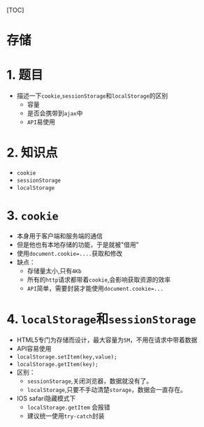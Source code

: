[TOC]

# 存储
# 1. 题目
+ 描述一下`cookie`,`sessionStorage`和`localStorage`的区别
    + 容量
    + 是否会携带到`ajax`中
    + `API`易使用

# 2. 知识点
+ `cookie`
+ `sessionStorage`
+ `localStorage`

# 3. `cookie`
+ 本身用于客户端和服务端的通信
+ 但是他也有本地存储的功能，于是就被"借用"
+ 使用`document.cookie=....`获取和修改
+ 缺点：
    + 存储量太小,只有`4Kb`
    + 所有的`http`请求都带着`cookie`,会影响获取资源的效率
    + `API`简单，需要封装才能使用`document.cookie=...`

# 4. `localStorage`和`sessionStorage`
+ HTML5专门为存储而设计，最大容量为`5M`，不用在请求中带着数据
+ API容易使用
+ `localStorage.setItem(key,value);`
+ `localStorage.getItem(key);`
+ 区别：
    + `sessionStorage`,关闭浏览器，数据就没有了。
    + `localStorage`,只要不手动清楚`storage`，数据会一直存在。
+ IOS safari隐藏模式下
    + `localStorage.getItem` 会报错
    + 建议统一使用`try-catch`封装